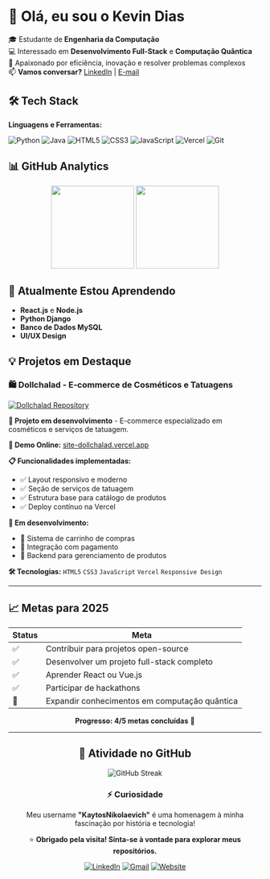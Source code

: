 # 👋 Olá, eu sou o Kevin Dias  

🎓 Estudante de **Engenharia da Computação**  
💻 Interessado em **Desenvolvimento Full-Stack** e **Computação Quântica**  
🚀 Apaixonado por eficiência, inovação e resolver problemas complexos  
📫 **Vamos conversar?** [LinkedIn](https://www.linkedin.com/in/kevin-dias-13a532222) | [E-mail](mailto:eng.kevindias@gmail.com)

## 🛠️ Tech Stack

**Linguagens e Ferramentas:**

![Python](https://img.shields.io/badge/Python-3776AB?style=for-the-badge&logo=python&logoColor=white)
![Java](https://img.shields.io/badge/Java-ED8B00?style=for-the-badge&logo=java&logoColor=white)
![HTML5](https://img.shields.io/badge/HTML5-E34F26?style=for-the-badge&logo=html5&logoColor=white)
![CSS3](https://img.shields.io/badge/CSS3-1572B6?style=for-the-badge&logo=css3&logoColor=white)
![JavaScript](https://img.shields.io/badge/JavaScript-F7DF1E?style=for-the-badge&logo=javascript&logoColor=black)
![Vercel](https://img.shields.io/badge/Vercel-000000?style=for-the-badge&logo=vercel&logoColor=white)
![Git](https://img.shields.io/badge/Git-F05032?style=for-the-badge&logo=git&logoColor=white)

## 📊 GitHub Analytics

<div align="center">
  <img height="165em" src="https://github-readme-stats.vercel.app/api?username=KaytosNikolaevich&show_icons=true&theme=radical&hide_border=true&hide=prs" />
  <img height="165em" src="https://github-readme-stats.vercel.app/api/top-langs/?username=KaytosNikolaevich&layout=compact&theme=radical&hide_border=true" />
</div>

## 🌱 Atualmente Estou Aprendendo

- **React.js** e **Node.js**
- **Python Django**
- **Banco de Dados MySQL**
- **UI/UX Design**

## 💡 Projetos em Destaque

### 🛍️ Dollchalad - E-commerce de Cosméticos e Tatuagens
[![Dollchalad Repository](https://github-readme-stats.vercel.app/api/pin/?username=KaytosNikolaevich&repo=Site-Dollchalad&theme=radical&show_owner=true)](https://github.com/KaytosNikolaevich/Site-Dollchalad)

**🌱 Projeto em desenvolvimento** - E-commerce especializado em cosméticos e serviços de tatuagem.

**🔗 Demo Online:** [site-dollchalad.vercel.app](https://site-dollchalad.vercel.app)

**📋 Funcionalidades implementadas:**
- ✅ Layout responsivo e moderno
- ✅ Seção de serviços de tatuagem
- ✅ Estrutura base para catálogo de produtos
- ✅ Deploy contínuo na Vercel

**🚧 Em desenvolvimento:**
- 🔄 Sistema de carrinho de compras
- 🔄 Integração com pagamento
- 🔄 Backend para gerenciamento de produtos

**🛠️ Tecnologias:** `HTML5` `CSS3` `JavaScript` `Vercel` `Responsive Design`

---

## 📈 Metas para 2025

<div align="center">

| Status | Meta |
|--------|------|
| ✅ | Contribuir para projetos open-source |
| ✅ | Desenvolver um projeto full-stack completo |
| ✅ | Aprender React ou Vue.js |
| ✅ | Participar de hackathons |
| 🔄 | Expandir conhecimentos em computação quântica |

**Progresso: 4/5 metas concluídas** 🚀

</div>

---

<div align="center">

## 📅 Atividade no GitHub

![GitHub Streak](https://streak-stats.demolab.com?user=KaytosNikolaevich&theme=radical&hide_border=true&mode=weekly)

### ⚡ Curiosidade
Meu username **"KaytosNikolaevich"** é uma homenagem à minha fascinação por história e tecnologia!

⭐ **Obrigado pela visita! Sinta-se à vontade para explorar meus repositórios.**

[![LinkedIn](https://img.shields.io/badge/LinkedIn-0077B5?style=for-the-badge&logo=linkedin&logoColor=white)](https://www.linkedin.com/in/kevin-dias-13a532222)
[![Gmail](https://img.shields.io/badge/Gmail-D14836?style=for-the-badge&logo=gmail&logoColor=white)](mailto:eng.kevindias@gmail.com)
[![Website](https://img.shields.io/badge/Dollchalad-Live_Site-FF6B6B?style=for-the-badge&logo=vercel&logoColor=white)](https://site-dollchalad.vercel.app)

</div>
